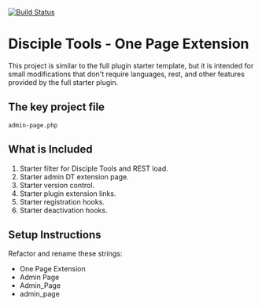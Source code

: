 [![Build Status](https://travis-ci.com/DiscipleTools/disciple-tools-one-page-extension.svg?branch=master)](https://travis-ci.com/DiscipleTools/disciple-tools-one-page-extension)

# Disciple Tools - One Page Extension
This project is similar to the full plugin starter template, but it is intended for small modifications that don't require languages, rest, and other features provided by the full starter plugin.

## The key project file

```
admin-page.php
```

## What is Included
1. Starter filter for Disciple Tools and REST load.
1. Starter admin DT extension page.
1. Starter version control.
1. Starter plugin extension links.
1. Starter registration hooks.
1. Starter deactivation hooks.


## Setup Instructions

Refactor and rename these strings:
- One Page Extension
- Admin Page
- Admin_Page
- admin_page
